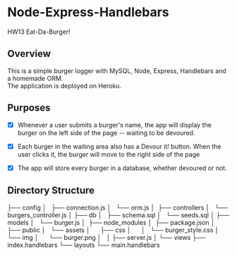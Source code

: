 # Node-Express-Handlebars
HW13  Eat-Da-Burger! 

## Overview 
This is a simple burger logger with MySQL, Node, Express, Handlebars and a homemade ORM.  
The application is deployed on Heroku.

## Purposes 
- [x] Whenever a user submits a burger's name, the app will display the burger on the left side of the page -- waiting to be devoured.
- [x] Each burger in the waiting area also has a Devour it! button. When the user clicks it, the burger will move to the right side of the page
- [x] The app will store every burger in a database, whether devoured or not.


## Directory Structure 

├── config
│   ├── connection.js
│   └── orm.js
│ 
├── controllers
│   └── burgers_controller.js
│
├── db
│   ├── schema.sql
│   └── seeds.sql
│
├── models
│   └── burger.js
│ 
├── node_modules
│ 
├── package.json
│
├── public
│   └── assets
│       ├── css
│       │   └── burger_style.css
│       └── img
│           └── burger.png
│   
│
├── server.js
│
└── views
    ├── index.handlebars
    └── layouts
        └── main.handlebars
